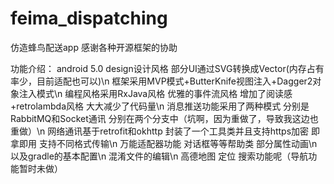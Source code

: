 # feima_dispatching
仿造蜂鸟配送app
感谢各种开源框架的协助

功能介绍：
android 5.0 design设计风格 部分UI通过SVG转换成Vector(内存占有率少，目前适配也可以)\n
框架采用MVP模式+ButterKnife视图注入+Dagger2对象注入模式\n
编程风格采用RxJava风格 优雅的事件流风格 增加了阅读感+retrolambda风格 大大减少了代码量\n
消息推送功能采用了两种模式 分别是RabbitMQ和Socket通讯 分别在两个分支中（坑啊，因为重做了，导致我这边也重做）\n
网络通讯基于retrofit和okhttp 封装了一个工具类并且支持https加密 即拿即用 支持不同格式传输\n
万能适配器功能 对话框等等帮助类 部分属性动画\n
以及gradle的基本配置\n
混淆文件的编辑\n
高德地图 定位 搜索功能呢（导航功能暂时未做）
